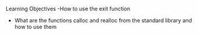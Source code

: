 Learning Objectives
-How to use the exit function
- What are the functions calloc and realloc from the standard library and how to use them
